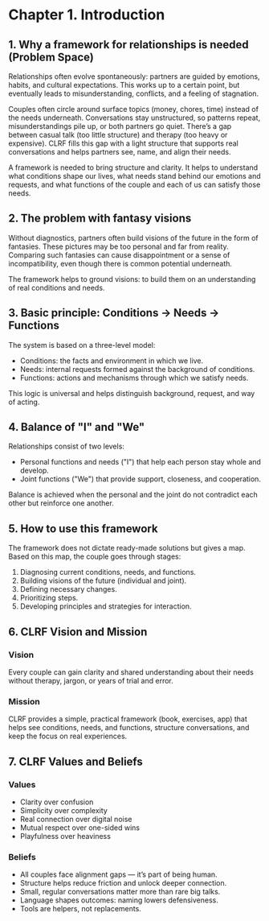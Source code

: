 <div style="page-break-before: always;"></div>

# Chapter 1. Introduction

## 1. Why a framework for relationships is needed (Problem Space)

Relationships often evolve spontaneously: partners are guided by emotions, habits, and cultural expectations. This works up to a certain point, but eventually leads to misunderstanding, conflicts, and a feeling of stagnation.

Couples often circle around surface topics (money, chores, time) instead of the needs underneath. Conversations stay unstructured, so patterns repeat, misunderstandings pile up, or both partners go quiet. There’s a gap between casual talk (too little structure) and therapy (too heavy or expensive). CLRF fills this gap with a light structure that supports real conversations and helps partners see, name, and align their needs.

A framework is needed to bring structure and clarity. It helps to understand what conditions shape our lives, what needs stand behind our emotions and requests, and what functions of the couple and each of us can satisfy those needs.

## 2. The problem with fantasy visions

Without diagnostics, partners often build visions of the future in the form of fantasies. These pictures may be too personal and far from reality. Comparing such fantasies can cause disappointment or a sense of incompatibility, even though there is common potential underneath.

The framework helps to ground visions: to build them on an understanding of real conditions and needs.

## 3. Basic principle: Conditions → Needs → Functions

The system is based on a three-level model:

- Conditions: the facts and environment in which we live.
- Needs: internal requests formed against the background of conditions.
- Functions: actions and mechanisms through which we satisfy needs.

This logic is universal and helps distinguish background, request, and way of acting.

## 4. Balance of "I" and "We"

Relationships consist of two levels:

- Personal functions and needs ("I") that help each person stay whole and develop.
- Joint functions ("We") that provide support, closeness, and cooperation.

Balance is achieved when the personal and the joint do not contradict each other but reinforce one another.

## 5. How to use this framework

The framework does not dictate ready-made solutions but gives a map. Based on this map, the couple goes through stages:

1. Diagnosing current conditions, needs, and functions.
2. Building visions of the future (individual and joint).
3. Defining necessary changes.
4. Prioritizing steps.
5. Developing principles and strategies for interaction.

## 6. CLRF Vision and Mission

### Vision

Every couple can gain clarity and shared understanding about their needs without therapy, jargon, or years of trial and error.

### Mission

CLRF provides a simple, practical framework (book, exercises, app) that helps see conditions, needs, and functions, structure conversations, and keep the focus on real experiences.

## 7. CLRF Values and Beliefs

### Values

- Clarity over confusion
- Simplicity over complexity
- Real connection over digital noise
- Mutual respect over one-sided wins
- Playfulness over heaviness

### Beliefs

- All couples face alignment gaps — it’s part of being human.
- Structure helps reduce friction and unlock deeper connection.
- Small, regular conversations matter more than rare big talks.
- Language shapes outcomes: naming lowers defensiveness.
- Tools are helpers, not replacements.
